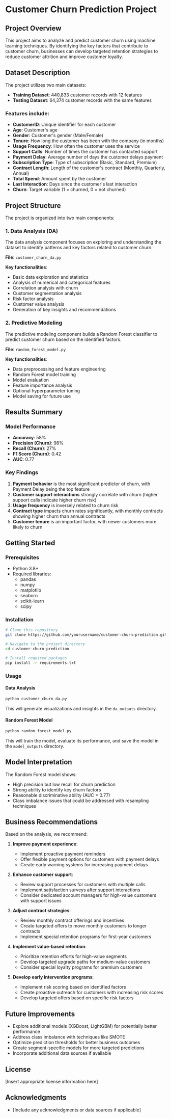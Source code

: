 # Customer Churn Prediction Project

## Project Overview
This project aims to analyze and predict customer churn using machine learning techniques. By identifying the key factors that contribute to customer churn, businesses can develop targeted retention strategies to reduce customer attrition and improve customer loyalty.

## Dataset Description
The project utilizes two main datasets:
- **Training Dataset**: 440,833 customer records with 12 features
- **Testing Dataset**: 64,374 customer records with the same features

### Features include:
- **CustomerID**: Unique identifier for each customer
- **Age**: Customer's age
- **Gender**: Customer's gender (Male/Female)
- **Tenure**: How long the customer has been with the company (in months)
- **Usage Frequency**: How often the customer uses the service
- **Support Calls**: Number of times the customer has contacted support
- **Payment Delay**: Average number of days the customer delays payment
- **Subscription Type**: Type of subscription (Basic, Standard, Premium)
- **Contract Length**: Length of the customer's contract (Monthly, Quarterly, Annual)
- **Total Spend**: Amount spent by the customer
- **Last Interaction**: Days since the customer's last interaction
- **Churn**: Target variable (1 = churned, 0 = not churned)

## Project Structure
The project is organized into two main components:

### 1. Data Analysis (DA)
The data analysis component focuses on exploring and understanding the dataset to identify patterns and key factors related to customer churn.

**File**: `customer_churn_da.py`

**Key functionalities**:
- Basic data exploration and statistics
- Analysis of numerical and categorical features
- Correlation analysis with churn
- Customer segmentation analysis
- Risk factor analysis
- Customer value analysis
- Generation of key insights and recommendations

### 2. Predictive Modeling
The predictive modeling component builds a Random Forest classifier to predict customer churn based on the identified factors.

**File**: `random_forest_model.py`

**Key functionalities**:
- Data preprocessing and feature engineering
- Random Forest model training
- Model evaluation
- Feature importance analysis
- Optional hyperparameter tuning
- Model saving for future use

## Results Summary

### Model Performance
- **Accuracy**: 58%
- **Precision (Churn)**: 98%
- **Recall (Churn)**: 27%
- **F1 Score (Churn)**: 0.42
- **AUC**: 0.77

### Key Findings
1. **Payment behavior** is the most significant predictor of churn, with Payment Delay being the top feature
2. **Customer support interactions** strongly correlate with churn (higher support calls indicate higher churn risk)
3. **Usage frequency** is inversely related to churn risk
4. **Contract type** impacts churn rates significantly, with monthly contracts showing higher churn than annual contracts
5. **Customer tenure** is an important factor, with newer customers more likely to churn

## Getting Started

### Prerequisites
- Python 3.8+
- Required libraries:
  - pandas
  - numpy
  - matplotlib
  - seaborn
  - scikit-learn
  - scipy

### Installation
```bash
# Clone this repository
git clone https://github.com/yourusername/customer-churn-prediction.git

# Navigate to the project directory
cd customer-churn-prediction

# Install required packages
pip install -r requirements.txt
```

### Usage

#### Data Analysis
```bash
python customer_churn_da.py
```
This will generate visualizations and insights in the `da_outputs` directory.

#### Random Forest Model
```bash
python random_forest_model.py
```
This will train the model, evaluate its performance, and save the model in the `model_outputs` directory.

## Model Interpretation
The Random Forest model shows:
- High precision but low recall for churn prediction
- Strong ability to identify key churn factors
- Reasonable discriminative ability (AUC = 0.77)
- Class imbalance issues that could be addressed with resampling techniques

## Business Recommendations
Based on the analysis, we recommend:

1. **Improve payment experience**:
   - Implement proactive payment reminders
   - Offer flexible payment options for customers with payment delays
   - Create early warning systems for increasing payment delays

2. **Enhance customer support**:
   - Review support processes for customers with multiple calls
   - Implement satisfaction surveys after support interactions
   - Consider dedicated account managers for high-value customers with support issues

3. **Adjust contract strategies**:
   - Review monthly contract offerings and incentives
   - Create targeted offers to move monthly customers to longer contracts
   - Implement special retention programs for first-year customers

4. **Implement value-based retention**:
   - Prioritize retention efforts for high-value segments
   - Develop targeted upgrade paths for medium-value customers
   - Consider special loyalty programs for premium customers

5. **Develop early intervention programs**:
   - Implement risk scoring based on identified factors
   - Create proactive outreach for customers with increasing risk scores
   - Develop targeted offers based on specific risk factors

## Future Improvements
- Explore additional models (XGBoost, LightGBM) for potentially better performance
- Address class imbalance with techniques like SMOTE
- Optimize prediction thresholds for better business outcomes
- Create segment-specific models for more targeted predictions
- Incorporate additional data sources if available

## License
[Insert appropriate license information here]

## Acknowledgments
- [Include any acknowledgments or data sources if applicable]
